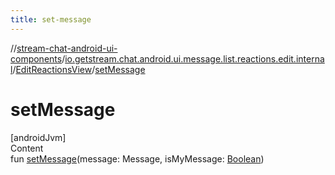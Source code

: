 ```yaml
---
title: set-message
---
```

//[stream-chat-android-ui-components](../../../index.md)/[io.getstream.chat.android.ui.message.list.reactions.edit.internal](../index.md)/[EditReactionsView](index.md)/[setMessage](setMessage.md)



# setMessage  
[androidJvm]  
Content  
fun [setMessage](setMessage.md)(message: Message, isMyMessage: [Boolean](https://kotlinlang.org/api/latest/jvm/stdlib/kotlin/-boolean/index.html))  



